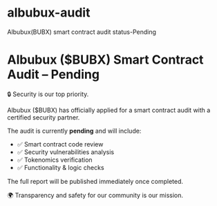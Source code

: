 # albubux-audit
Albubux(BUBX) smart contract audit status-Pending
# Albubux ($BUBX) Smart Contract Audit – Pending  

🔒 Security is our top priority.  

Albubux ($BUBX) has officially applied for a smart contract audit with a certified security partner.  

The audit is currently **pending** and will include:  
- ✅ Smart contract code review  
- ✅ Security vulnerabilities analysis  
- ✅ Tokenomics verification  
- ✅ Functionality & logic checks  

The full report will be published immediately once completed.  

🌍 Transparency and safety for our community is our mission.  
